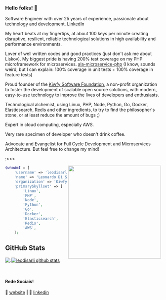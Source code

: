 ### Hello folks! 👋

Software Engineer with over 25 years of experience, passionate about technology and development. [LinkedIn](https://www.linkedin.com/in/disarli)

My heart beats at my fingertips, at about 100 keys per minute creating disruptive, resilient, reliable technological solutions in high availability and performance environments.

Lover of well written codes and good practices (just don't ask me about Liskov). My biggest pride is having 200% test coverage on my PHP microframework for microservices. [ala-microservice-php](https://github.com/kiwfy/ala-microservice-php) (I know, sounds weird, but I can explain: 100% coverage in unit tests + 100% coverage in feature tests)

Proud founder of the [Kiwfy Software Foundation](https://github.com/kiwfy), a non-profit organization to foster the development of scalable open source solutions, with modern, easy-to-use technology to improve the lives of developers and enthusiasts.

Technological alchemist, using Linux, PHP, Node, Python, Go, Docker, Elasticsearch, Redis and other ingredients, to try to find the philosopher's stone, or at least reduce the amount of bugs ;)

Expert in cloud computing, especially AWS.

Very rare specimen of developer who doesn't drink coffee.

Advocate and Evangelist for Full Cycle Development and Microservices Architecture. But feel free to change my mind!

:>>>

<img align="right" width="300" src="https://raw.github.comleodisarli/leodisarli/master/programming.gif" />

```php
$whoAmI = [
    'username' => 'leodisarli',
    'name' => 'Leonardo Di Sarli',
    'organization' => 'Kiwfy Software Foundation',
    'primarySkyllset' => [
        'Linux',
        'PHP',
        'Node',
        'Python',
        'Go',
        'Docker',
        'Elasticsearch',
        'Redis',
        'AWS',
    ];
```

## **GitHub Stats**

<a href="https://github.com/leodisarli">
  <img align="center" src="https://github-readme-stats.vercel.app/api/top-langs/?username=leodisarli&theme=dracula&hide_langs_below=1&langs_count=10&layout=compact" />
</a>

<a href="https://github.com/Gurupreet">
 <img align="center" src="https://github-readme-stats.vercel.app/api?username=leodisarli&show_icons=true&theme=dracula&line_height=27&include_all_commits=1&count_private=true" alt="leodisarli github stats"/>
</a>

[website]: https://disarli.com.br/
[linkedin]: https://www.linkedin.com/in/disarli/
<br>

#### Rede Sociais!

🏡 [website][website] **|** 
👔 [linkedin][linkedin]
